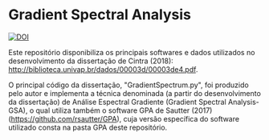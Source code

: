 # Gradient Spectral Analysis

[![DOI](https://zenodo.org/badge/216924757.svg)](https://zenodo.org/badge/latestdoi/216924757)

Este repositório disponibiliza os principais softwares e dados utilizados no desenvolvimento da dissertação de Cintra (2018): http://biblioteca.univap.br/dados/00003d/00003de4.pdf. 

O principal código da dissertação, "GradientSpectrum.py", foi produzido pelo autor e implementa a técnica denominada (a partir do desenvolvimento da dissertação) de Análise Espectral Gradiente (Gradient Spectral Analysis-GSA), o qual utiliza também o software GPA de Sautter (2017) (https://github.com/rsautter/GPA), cuja versão específica do software utilizado consta na pasta GPA deste repositório.
